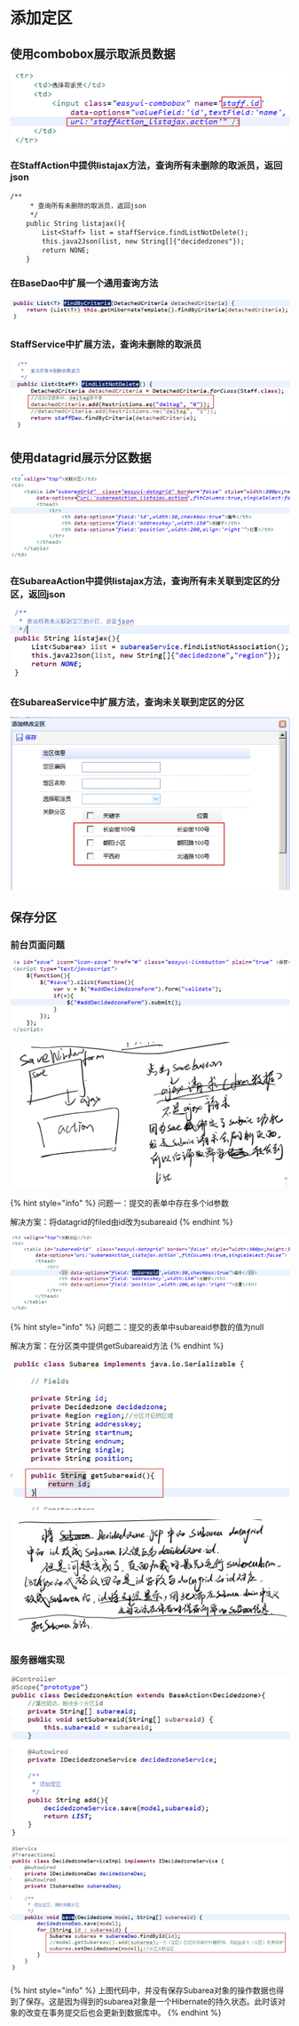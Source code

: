 # 添加定区

## 使用combobox展示取派员数据

![](../../../../.gitbook/assets/image%20%28206%29.png)

### 在StaffAction中提供listajax方法，查询所有未删除的取派员，返回json

```text
/**
	 * 查询所有未删除的取派员，返回json
	 */
	public String listajax(){
		List<Staff> list = staffService.findListNotDelete();
		this.java2Json(list, new String[]{"decidedzones"});
		return NONE;
	}

```

### 在BaseDao中扩展一个通用查询方法

![](../../../../.gitbook/assets/image%20%2883%29.png)

### StaffService中扩展方法，查询未删除的取派员

![](../../../../.gitbook/assets/image%20%28201%29.png)

## 使用datagrid展示分区数据

![](../../../../.gitbook/assets/image%20%28178%29.png)

### 在SubareaAction中提供listajax方法，查询所有未关联到定区的分区，返回json

![](../../../../.gitbook/assets/image%20%28135%29.png)

### 在SubareaService中扩展方法，查询未关联到定区的分区

![](../../../../.gitbook/assets/image%20%285%29.png)

## 保存分区

### 前台页面问题

![](../../../../.gitbook/assets/image%20%28125%29.png)

![](../../../../.gitbook/assets/image%20%28203%29.png)

{% hint style="info" %}
问题一：提交的表单中存在多个id参数

解决方案：将datagrid的filed由id改为subareaid
{% endhint %}

![](../../../../.gitbook/assets/image%20%28243%29.png)

{% hint style="info" %}
问题二：提交的表单中subareaid参数的值为null

解决方案：在分区类中提供getSubareaid方法
{% endhint %}

![](../../../../.gitbook/assets/image%20%28162%29.png)

![](../../../../.gitbook/assets/image%20%2871%29.png)

### 服务器端实现

![](../../../../.gitbook/assets/image%20%2828%29.png)

![](../../../../.gitbook/assets/image%20%28184%29.png)

{% hint style="info" %}
上图代码中，并没有保存Subarea对象的操作数据也得到了保存。这是因为得到的subarea对象是一个Hibernate的持久状态。此时该对象的改变在事务提交后也会更新到数据库中。
{% endhint %}

